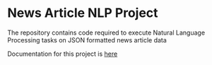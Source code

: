 # News Article NLP Project
The repository contains code required to execute Natural Language Processing tasks on JSON formatted news article data

Documentation for this project is [here](https://miro.com/app/board/uXjVOQ9HS6k=/?invite_link_id=987441986728)
